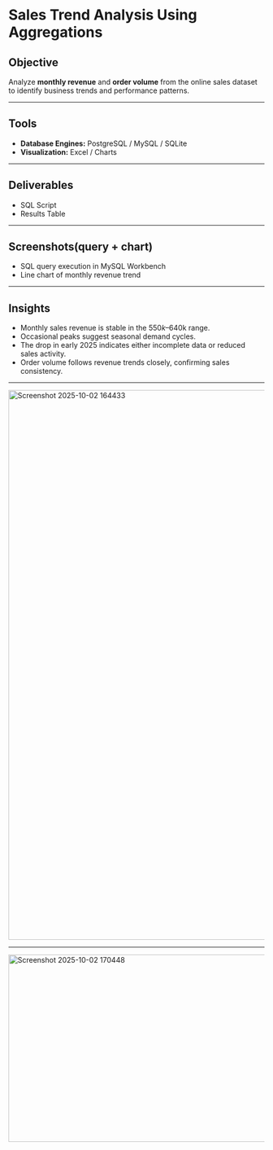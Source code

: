 # Sales Trend Analysis Using Aggregations
##  Objective
Analyze **monthly revenue** and **order volume** from the online sales dataset to identify business trends and performance patterns.

---

##  Tools
- **Database Engines:** PostgreSQL / MySQL / SQLite  
- **Visualization:** Excel / Charts  

---

##  Deliverables
- SQL Script  
- Results Table  

---

##  Screenshots(query + chart)  
- SQL query execution in MySQL Workbench
- Line chart of monthly revenue trend

---
##  Insights
- Monthly sales revenue is stable in the $550k–$640k range.
- Occasional peaks suggest seasonal demand cycles.
- The drop in early 2025 indicates either incomplete data or reduced sales activity.
- Order volume follows revenue trends closely, confirming sales consistency.

---
<img width="1920" height="1080" alt="Screenshot 2025-10-02 164433" src="https://github.com/user-attachments/assets/2e974c75-f40d-4db7-b552-3661e9449fc6" />

---
<img width="608" height="368" alt="Screenshot 2025-10-02 170448" src="https://github.com/user-attachments/assets/759568b6-6fb7-41ac-b61a-3e0a361df1dd" />



